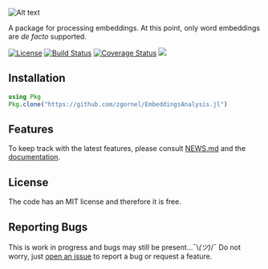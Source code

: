 ![Alt text](https://github.com/zgornel/EmbeddingsAnalysis.jl/blob/master/docs/src/assets/logo.png)

A package for processing embeddings. At this point, only word embeddings are _de facto_ supported.

[![License](http://img.shields.io/badge/license-MIT-brightgreen.svg?style=flat)](LICENSE.md)
[![Build Status](https://travis-ci.org/zgornel/EmbeddingsAnalysis.jl.svg?branch=master)](https://travis-ci.org/zgornel/EmbeddingsAnalysis.jl)
[![Coverage Status](https://coveralls.io/repos/github/zgornel/EmbeddingsAnalysis.jl/badge.svg?branch=master)](https://coveralls.io/github/zgornel/EmbeddingsAnalysis.jl?branch=master)
[![](https://img.shields.io/badge/docs-dev-blue.svg)](https://zgornel.github.io/EmbeddingsAnalysis.jl/dev)


## Installation
```julia
using Pkg
Pkg.clone("https://github.com/zgornel/EmbeddingsAnalysis.jl")
```


## Features
To keep track with the latest features, please consult [NEWS.md](https://github.com/zgornel/EmbeddingsAnalysis.jl/blob/master/NEWS.md) and the [documentation](https://zgornel.github.io/EmbeddingsAnalysis.jl/dev).


## License

The code has an MIT license and therefore it is free.


## Reporting Bugs

This is work in progress and bugs may still be present...¯\\_(ツ)_/¯ Do not worry, just [open an issue](https://github.com/zgornel/EmbeddingsAnalysis.jl/issues/new) to report a bug or request a feature.
